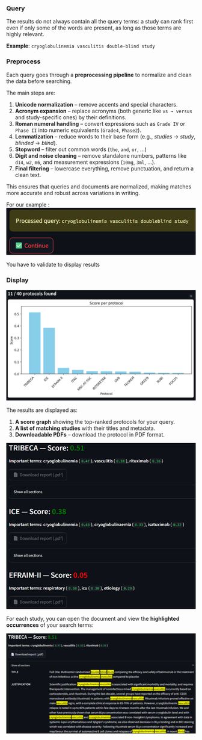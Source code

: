 ### Query

The results do not always contain all the query terms: a study can rank first even if only some of the words are present, as long as those terms are highly relevant.

**Example**: `cryoglobulinemia vasculitis double-blind study`

### Preprocess

Each query goes through a **preprocessing pipeline** to normalize and clean the data before searching.  

The main steps are:

1. **Unicode normalization** – remove accents and special characters.  
2. **Acronym expansion** – replace acronyms (both generic like `vs → versus` and study-specific ones) by their definitions.  
3. **Roman numeral handling** – convert expressions such as `Grade IV` or `Phase II` into numeric equivalents (`Grade4`, `Phase2`).  
4. **Lemmatization** – reduce words to their base form (e.g., *studies* → *study*, *blinded* → *blind*).  
5. **Stopword** – filter out common words (`the`, `and`, `or`, ...)
6. **Digit and noise cleaning** – remove standalone numbers, patterns like `d14`, `w2`, `m6`, and measurement expressions (`10mg`, `3ml`, …).
7. **Final filtering** – lowercase everything, remove punctuation, and return a clean text.  

This ensures that queries and documents are normalized, making matches more accurate and robust across variations in writing.

For our example : 
![Query_preprocessed_doc](assets/preprocessed_doc.png)

You have to validate to display results

### Display

![Query score visualization](assets/score_doc.png)

The results are displayed as:

1. **A score graph** showing the top-ranked protocols for your query.  
2. **A list of matching studies** with their titles and metadata.  
3. **Downloadable PDFs** – download the protocol in PDF format.

![List of studies](assets/List_docs.png)

For each study, you can open the document and view the **highlighted occurrences** of your search terms:  

![Highlighted results](assets/Highlight_docs.png)